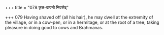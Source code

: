 +++
title = "078 कृत-वापनो निवसेद्"

+++
079	Having shaved off (all his hair), he may dwell at the extremity of the village, or in a cow-pen, or in a hermitage, or at the root of a tree, taking pleasure in doing good to cows and Brahmanas.